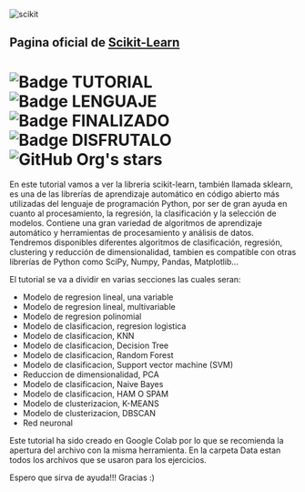 ![scikit](https://github.com/Vozmediano/Sklearn_Tutorial/assets/140751734/276235a7-5023-4d49-95e2-c0ae17c9f438)

## Pagina oficial de [Scikit-Learn](https://scikit-learn.org/stable/)

# ![Badge TUTORIAL](https://img.shields.io/badge/TYPE-TUTORIAL-blue) ![Badge LENGUAJE](https://img.shields.io/badge/LANGUAGE-PYTHON-red?style=flat&logo=python&logoColor=white&logoSize=auto) ![Badge FINALIZADO](https://img.shields.io/badge/STATUS-FINALIZADO-green) ![Badge DISFRUTALO](https://img.shields.io/badge/ENJOY%20IT-8A2BE2) ![GitHub Org's stars](https://img.shields.io/github/stars/camilafernanda?style=social)



En este tutorial vamos a ver la libreria scikit-learn, también llamada sklearn, es una de las librerías de aprendizaje automático en código abierto más utilizadas del lenguaje de programación Python, por ser de gran ayuda en cuanto al procesamiento, la regresión, la clasificación y la selección de modelos. Contiene una gran variedad de algoritmos de aprendizaje automático y herramientas de procesamiento y análisis de datos.
Tendremos disponibles diferentes algoritmos de clasificación, regresión, clustering y reducción de dimensionalidad, tambien es compatible con otras librerías de Python como SciPy, Numpy, Pandas, Matplotlib... 

El tutorial se va a dividir en varias secciones las cuales seran:

- Modelo de regresion lineal, una variable
- Modelo de regresion lineal, multivariable
- Modelo de regresion polinomial
- Modelo de clasificacion, regresion logistica
- Modelo de clasificacion, KNN
- Modelo de clasificacion, Decision Tree
- Modelo de clasificacion, Random Forest
- Modelo de clasificacion, Support vector machine (SVM)
- Reduccion de dimensionalidad, PCA
- Modelo de clasificacion, Naive Bayes
- Modelo de clasificacion, HAM O SPAM
- Modelo de clusterizacion, K-MEANS
- Modelo de clusterizacion, DBSCAN
- Red neuronal

Este tutorial ha sido creado en Google Colab por lo que se recomienda la apertura del archivo con la misma herramienta.
En la carpeta Data estan todos los archivos que se usaron para los ejercicios.

Espero que sirva de ayuda!!! Gracias :)
